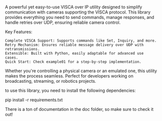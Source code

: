 A powerful yet easy-to-use VISCA over IP utility designed to simplify communication with cameras supporting the VISCA protocol. This library provides everything you need to send commands, manage responses, and handle retries over UDP, ensuring reliable camera control.

Key Features:

    Complete VISCA Support: Supports commands like Set, Inquiry, and more.
    Retry Mechanism: Ensures reliable message delivery over UDP with retransmissions.
    Extensible: Built with Python, easily adaptable for advanced use cases.
    Quick Start: Check example01 for a step-by-step implementation.

Whether you're controlling a physical camera or an emulated one, this utility makes the process seamless. Perfect for developers working on broadcasting, streaming, or robotics projects.

to use this library, you need to install the following dependencies:

pip install -r requirements.txt

There is a ton of documentation in the doc folder, so make sure to check it out!